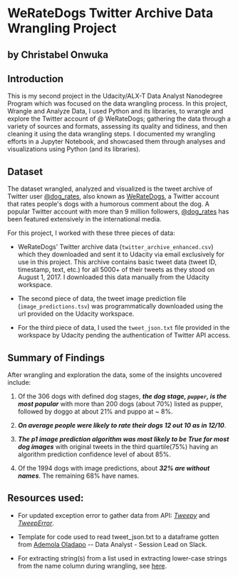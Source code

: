 # WeRateDogs Twitter Archive Data Wrangling Project

## by Christabel Onwuka


## Introduction

This is my second project in the Udacity/ALX-T Data Analyst Nanodegree Program which was focused on the data wrangling process. In this project, Wrangle and Analyze Data, I used Python and its libraries, to wrangle and explore the Twitter account of @ WeRateDogs; gathering the data through a variety of sources and formats, assessing its quality and tidiness, and then cleaning it using the data wrangling steps. I documented my wrangling efforts in a Jupyter Notebook, and showcased them through analyses and visualizations using Python (and its libraries).

## Dataset
 
The dataset wrangled, analyzed and visualized is the tweet archive of Twitter user [@dog_rates](https://twitter.com/dog_rates), also known as [WeRateDogs](https://en.wikipedia.org/wiki/WeRateDogs), a Twitter account that rates people's dogs with a humorous comment about the dog. A popular Twitter account with more than 9 million followers, [@dog_rates](https://twitter.com/dog_rates) has been featured extensively in the international media.

For this project, I worked with these three pieces of data:

-  WeRateDogs' Twitter archive data (`twitter_archive_enhanced.csv`) which they downloaded and sent it to Udacity via email exclusively for use in this project. This archive contains basic tweet data (tweet ID, timestamp, text, etc.) for all 5000+ of their tweets as they stood on August 1, 2017. I downloaded this data manually from the Udacity workspace.

- The second piece of data, the tweet image prediction file (`image_predictions.tsv`) was programmatically downloaded using the url provided on the Udacity workspace.

- For the third piece of data, I used the `tweet_json.txt` file provided in the workspace by Udacity pending the authentication of Twitter API access. 



## Summary of Findings

After wrangling and exploration the data, some of the insights uncovered include:

1. Of the 306 dogs with defined dog stages, ***the dog stage, `pupper`, is the most popular*** with more than 200 dogs (about 70%) listed as pupper, followed by doggo at about 21% and puppo at ~ 8%.

2. ***On average people were likely to rate their dogs 12 out 10 as in 12/10***.

3. ***The p1 image prediction algorithm was most likely to be True for most dog images*** with original tweets in the third quartile(75%) having an algorithm prediction confidence level of about 85%. 

4. Of the 1994 dogs with image predictions, about ***32% are without names***. The remaining 68% have names.

 
## Resources used:

 - For updated exception error to gather data from API: *[Tweepy](https://docs.tweepy.org/en/stable/exceptions.html)* and *[TweepError](https://stackoverflow.com/questions/68412800/tweeperror-attribute-error-when-using-tweepy)*.

 - Template for code used to read tweet_json.txt to a dataframe gotten from [Ademola Oladapo](https://alx-nd-c1.slack.com/archives/C03CRB0V6J2/p1657271483905439?thread_ts=1657271081.343879&cid=C03CRB0V6J2) -- Data Analyst - Session Lead on Slack.

 - For extracting string(s) from a list used in extracting lower-case strings from the name column during wrangling, see [here](https://stackoverflow.com/questions/53935954/how-to-get-only-lowercase-strings-from-a-list-using-list-comprehension).
